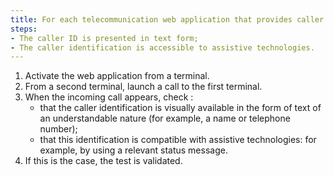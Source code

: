 ```yaml
---
title: For each telecommunication web application that provides caller identification, does the identification comply with these conditions?
steps:
- The caller ID is presented in text form;
- The caller identification is accessible to assistive technologies.
---
```


1. Activate the web application from a terminal.
2. From a second terminal, launch a call to the first terminal.
3. When the incoming call appears, check : 
	- that the caller identification is visually available in the form of text of an understandable nature (for example, a name or telephone number);
	- that this identification is compatible with assistive technologies: for example, by using a relevant status message.
4. If this is the case, the test is validated.